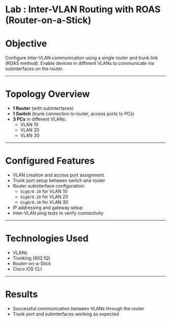 # Lab : Inter-VLAN Routing with ROAS (Router-on-a-Stick)

# Objective
Configure Inter-VLAN communication using a single router and trunk link (ROAS method). Enable devices in different VLANs to communicate via subinterfaces on the router.

---

# Topology Overview
- **1 Router** (with subinterfaces)
- **1 Switch** (trunk connection to router, access ports to PCs)
- **3 PCs** in different VLANs:
  - VLAN 10 
  - VLAN 20 
  - VLAN 30 

---

# Configured Features
- VLAN creation and access port assignment
- Trunk port setup between switch and router
- Router subinterface configuration:
  - `Gig0/0.10` for VLAN 10
  - `Gig0/0.20` for VLAN 20
  - `Gig0/0.30` for VLAN 30
- IP addressing and gateway setup
- Inter-VLAN ping tests to verify connectivity

---

# Technologies Used
- VLANs
- Trunking (802.1Q)
- Router-on-a-Stick
- Cisco IOS CLI

---

# Results
- Successful communication between VLANs through the router
- Trunk port and subinterfaces working as expected


